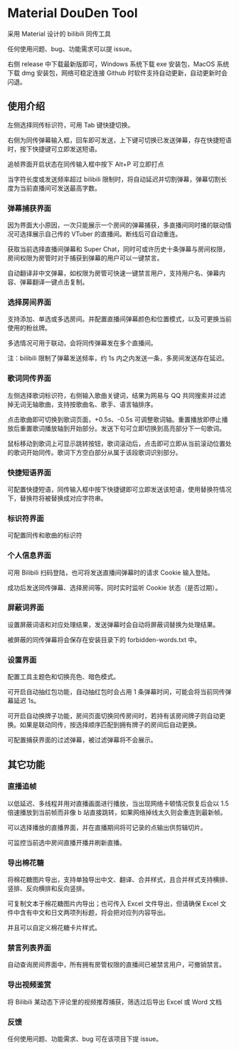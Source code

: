 # Material DouDen Tool

采用 Material 设计的 bilibili 同传工具

任何使用问题、bug、功能需求可以提 issue。

右侧 release 中下载最新版即可，Windows 系统下载 exe 安装包，MacOS 系统下载 dmg 安装包，网络可稳定连接 Github 时软件支持自动更新，自动更新时会闪退。

## 使用介绍

左侧选择同传标识符，可用 Tab 键快捷切换。

右侧为同传弹幕输入框，回车即可发送，上下键可切换已发送弹幕，存在快捷短语时，按下快捷键可立即发送短语。

追帧界面开启状态在同传输入框中按下 Alt+P 可立即打点

当字符长度或发送频率超过 bilibili 限制时，将自动延迟并切割弹幕，弹幕切割长度为当前直播间可发送最高字数。

### 弹幕捕获界面

因为界面大小原因，一次只能展示一个房间的弹幕捕获，多直播间同时播的联动情况可选择展示自己传的 VTuber 的直播间。断线后可自动重连。

获取当前选择直播间弹幕和 Super Chat，同时可或许历史十条弹幕与房间权限，房间权限为房管时对于捕获到弹幕的用户可以一键禁言。

自动翻译非中文弹幕，如权限为房管可快速一键禁言用户，支持用户名、弹幕内容、弹幕翻译一键点击复制。

### 选择房间界面

支持添加、单选或多选房间。并配置直播间弹幕颜色和位置模式，以及可更换当前使用的粉丝牌。

多选情况可用于联动，会将同传弹幕发在多个直播间。

注：bilibili 限制了弹幕发送频率，约 1s 内之内发送一条，多房间发送存在延迟。

### 歌词同传界面

左侧选择歌词标识符，右侧输入歌曲关键词，结果为网易与 QQ 共同搜索并过滤掉无词无轴歌曲，支持按歌曲名、歌手、语言轴排序。

点击歌曲即可切换到歌词页面，+0.5s、-0.5s 可调整歌词轴。重置播放即停止播放后重置歌词播放轴到开始部分。发送下句可立即切换到高亮部分下一句歌词。

鼠标移动到歌词上可显示跳转按钮，歌词滚动后，点击即可立即从当前滚动位置处的歌词开始同传。歌词下方空白部分从属于该段歌词识别部分。

### 快捷短语界面

可配置快捷短语，同传输入框中按下快捷键即可立即发送该短语，使用替换符情况下，替换符将被替换成对应字符串。

### 标识符界面

可配置同传和歌曲的标识符

### 个人信息界面

可用 Bilibili 扫码登陆，也可将发送直播间弹幕时的请求 Cookie 输入登陆。

成功后发送同传弹幕、选择房间等。同时实时监听 Cookie 状态（是否过期）。

### 屏蔽词界面

设置屏蔽词语和对应处理结果，发送弹幕时会自动将屏蔽词替换为处理结果。

被屏蔽的同传弹幕将会保存在安装目录下的 forbidden-words.txt 中。

### 设置界面

配置工具主题色和切换亮色、暗色模式。

可开启自动抽红包功能，自动抽红包时会占用 1 条弹幕时间，可能会将当前同传弹幕延迟 1s。

可开启自动换牌子功能，房间页面切换同传房间时，若持有该房间牌子则自动更换。如果是联动同传，按选择顺序匹配到拥有牌子的房间后自动更换。

可配置捕获界面的过滤弹幕，被过滤弹幕将不会展示。

## 其它功能

### 直播追帧

以低延迟、多线程并用对直播画面进行播放，当出现网络卡顿情况恢复后会以 1.5 倍速播放到当前帧而非像 b 站直接跳转，如果网络掉线太久则会重连到最新帧。

可以选择播放的直播界面，并在直播期间将可记录的点输出供剪辑切片。

可监控当前选中房间直播开播并刷新直播。

### 导出棉花糖

将棉花糖图片导出，支持单独导出中文、翻译、合并样式，且合并样式支持横排、竖排、反向横排和反向竖排。

可复制文本于棉花糖图片内导出；也可传入 Excel 文件导出，但请确保 Excel 文件中含有中文和日文两项列标题，将会把对应列内容导出。

并且可以自定义棉花糖卡片样式。

### 禁言列表界面

自动查询房间界面中，所有拥有房管权限的直播间已被禁言用户，可撤销禁言。

### 导出视频鉴赏

将 Bilibili 某动态下评论里的视频推荐捕获，筛选过后导出 Excel 或 Word 文档

### 反馈

任何使用问题、功能需求、bug 可在该项目下提 issue。
